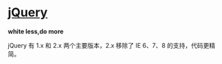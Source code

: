 # [jQuery](http://jquery.com/)

**white less,do more**

jQuery 有 1.x 和 2.x 两个主要版本，2.x 移除了 IE 6、7、8 的支持，代码更精简。
